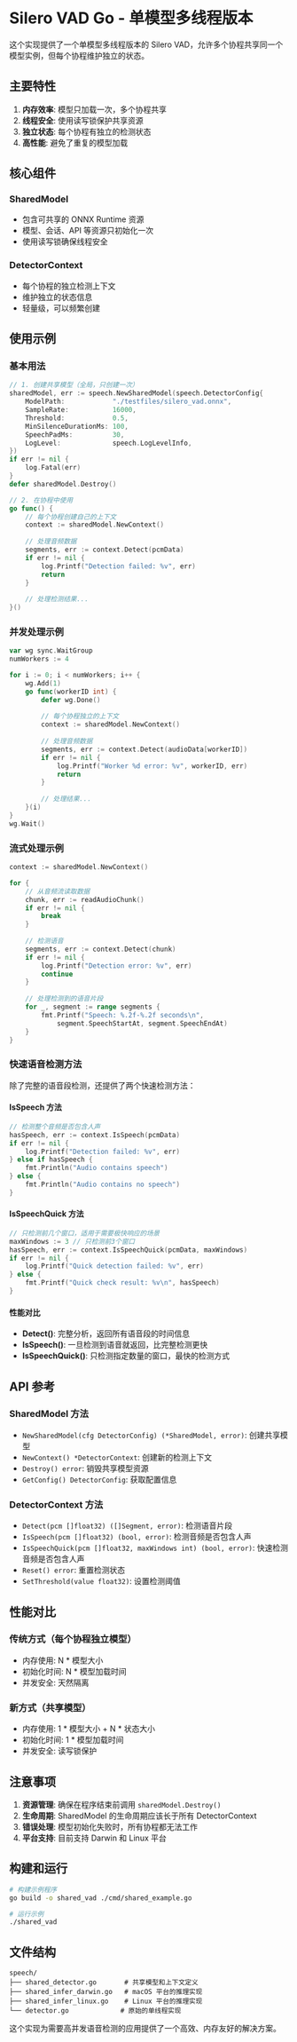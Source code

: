 # Silero VAD Go - 单模型多线程版本

这个实现提供了一个单模型多线程版本的 Silero VAD，允许多个协程共享同一个模型实例，但每个协程维护独立的状态。

## 主要特性

1. **内存效率**: 模型只加载一次，多个协程共享
2. **线程安全**: 使用读写锁保护共享资源
3. **独立状态**: 每个协程有独立的检测状态
4. **高性能**: 避免了重复的模型加载

## 核心组件

### SharedModel
- 包含可共享的 ONNX Runtime 资源
- 模型、会话、API 等资源只初始化一次
- 使用读写锁确保线程安全

### DetectorContext
- 每个协程的独立检测上下文
- 维护独立的状态信息
- 轻量级，可以频繁创建

## 使用示例

### 基本用法

```go
// 1. 创建共享模型（全局，只创建一次）
sharedModel, err := speech.NewSharedModel(speech.DetectorConfig{
    ModelPath:            "./testfiles/silero_vad.onnx",
    SampleRate:           16000,
    Threshold:            0.5,
    MinSilenceDurationMs: 100,
    SpeechPadMs:          30,
    LogLevel:             speech.LogLevelInfo,
})
if err != nil {
    log.Fatal(err)
}
defer sharedModel.Destroy()

// 2. 在协程中使用
go func() {
    // 每个协程创建自己的上下文
    context := sharedModel.NewContext()
    
    // 处理音频数据
    segments, err := context.Detect(pcmData)
    if err != nil {
        log.Printf("Detection failed: %v", err)
        return
    }
    
    // 处理检测结果...
}()
```

### 并发处理示例

```go
var wg sync.WaitGroup
numWorkers := 4

for i := 0; i < numWorkers; i++ {
    wg.Add(1)
    go func(workerID int) {
        defer wg.Done()
        
        // 每个协程独立的上下文
        context := sharedModel.NewContext()
        
        // 处理音频数据
        segments, err := context.Detect(audioData[workerID])
        if err != nil {
            log.Printf("Worker %d error: %v", workerID, err)
            return
        }
        
        // 处理结果...
    }(i)
}
wg.Wait()
```

### 流式处理示例

```go
context := sharedModel.NewContext()

for {
    // 从音频流读取数据
    chunk, err := readAudioChunk()
    if err != nil {
        break
    }
    
    // 检测语音
    segments, err := context.Detect(chunk)
    if err != nil {
        log.Printf("Detection error: %v", err)
        continue
    }
    
    // 处理检测到的语音片段
    for _, segment := range segments {
        fmt.Printf("Speech: %.2f-%.2f seconds\n", 
            segment.SpeechStartAt, segment.SpeechEndAt)
    }
}
```

### 快速语音检测方法

除了完整的语音段检测，还提供了两个快速检测方法：

#### IsSpeech 方法
```go
// 检测整个音频是否包含人声
hasSpeech, err := context.IsSpeech(pcmData)
if err != nil {
    log.Printf("Detection failed: %v", err)
} else if hasSpeech {
    fmt.Println("Audio contains speech")
} else {
    fmt.Println("Audio contains no speech")
}
```

#### IsSpeechQuick 方法
```go
// 只检测前几个窗口，适用于需要极快响应的场景
maxWindows := 3 // 只检测前3个窗口
hasSpeech, err := context.IsSpeechQuick(pcmData, maxWindows)
if err != nil {
    log.Printf("Quick detection failed: %v", err)
} else {
    fmt.Printf("Quick check result: %v\n", hasSpeech)
}
```

#### 性能对比

- **Detect()**: 完整分析，返回所有语音段的时间信息
- **IsSpeech()**: 一旦检测到语音就返回，比完整检测更快
- **IsSpeechQuick()**: 只检测指定数量的窗口，最快的检测方式

## API 参考

### SharedModel 方法

- `NewSharedModel(cfg DetectorConfig) (*SharedModel, error)`: 创建共享模型
- `NewContext() *DetectorContext`: 创建新的检测上下文
- `Destroy() error`: 销毁共享模型资源
- `GetConfig() DetectorConfig`: 获取配置信息

### DetectorContext 方法

- `Detect(pcm []float32) ([]Segment, error)`: 检测语音片段
- `IsSpeech(pcm []float32) (bool, error)`: 检测音频是否包含人声
- `IsSpeechQuick(pcm []float32, maxWindows int) (bool, error)`: 快速检测音频是否包含人声
- `Reset() error`: 重置检测状态
- `SetThreshold(value float32)`: 设置检测阈值

## 性能对比

### 传统方式（每个协程独立模型）
- 内存使用: N * 模型大小
- 初始化时间: N * 模型加载时间
- 并发安全: 天然隔离

### 新方式（共享模型）
- 内存使用: 1 * 模型大小 + N * 状态大小
- 初始化时间: 1 * 模型加载时间
- 并发安全: 读写锁保护

## 注意事项

1. **资源管理**: 确保在程序结束前调用 `sharedModel.Destroy()`
2. **生命周期**: SharedModel 的生命周期应该长于所有 DetectorContext
3. **错误处理**: 模型初始化失败时，所有协程都无法工作
4. **平台支持**: 目前支持 Darwin 和 Linux 平台

## 构建和运行

```bash
# 构建示例程序
go build -o shared_vad ./cmd/shared_example.go

# 运行示例
./shared_vad
```

## 文件结构

```
speech/
├── shared_detector.go       # 共享模型和上下文定义
├── shared_infer_darwin.go   # macOS 平台的推理实现
├── shared_infer_linux.go    # Linux 平台的推理实现
└── detector.go             # 原始的单线程实现
```

这个实现为需要高并发语音检测的应用提供了一个高效、内存友好的解决方案。
